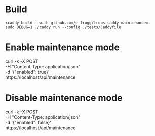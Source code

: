 

# Build

```shell
xcaddy build --with github.com/e-frogg/frops-caddy-maintenance=.
sudo DEBUG=1 ./caddy run --config ./tests/Caddyfile
```


# Enable maintenance mode
curl -k -X POST \
     -H "Content-Type: application/json" \
     -d '{"enabled": true}' \
     https://localhost/api/maintenance

# Disable maintenance mode
curl -k -X POST \
     -H "Content-Type: application/json" \
     -d '{"enabled": false}' \
     https://localhost/api/maintenance
